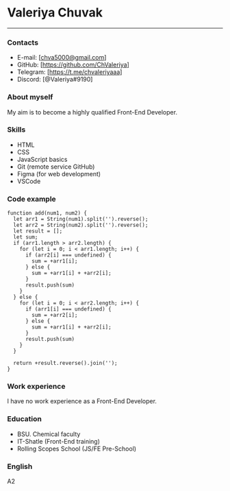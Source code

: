 # Valeriya Chuvak
***
### Contacts
* E-mail: [chva5000@gmail.com]
* GitHub: [https://github.com/ChValeriya]
* Telegram: [https://t.me/chvaleriyaaa]
* Discord: [@Valeriya#9190]
### About myself
Мy aim is to become a highly qualified Front-End Developer.
### Skills
* HTML
* CSS
* JavaScript basics
* Git (remote service GitHub)
* Figma (for web development)
* VSCode
### Code example
```
function add(num1, num2) {
  let arr1 = String(num1).split('').reverse();
  let arr2 = String(num2).split('').reverse();
  let result = [];
  let sum;
  if (arr1.length > arr2.length) {
    for (let i = 0; i < arr1.length; i++) {
      if (arr2[i] === undefined) {
        sum = +arr1[i];
      } else {
        sum = +arr1[i] + +arr2[i];
      }   
      result.push(sum)
    }
  } else {
    for (let i = 0; i < arr2.length; i++) {
      if (arr1[i] === undefined) {
        sum = +arr2[i];
      } else {
        sum = +arr1[i] + +arr2[i];
      } 
      result.push(sum)
    }
  }
  
  return +result.reverse().join('');
}
```
### Work experience
I have no work experience as a Front-End Developer.
### Education
* BSU. Сhemical faculty
* IT-Shatle (Front-End training)
* Rolling Scopes School (JS/FE Pre-School)
### English
A2
